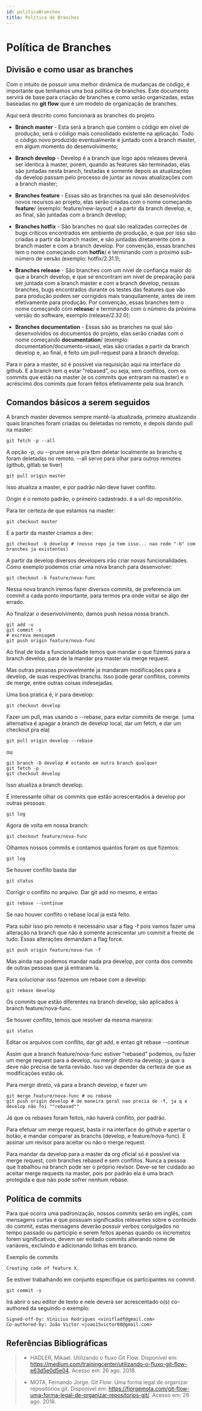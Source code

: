 ```yaml
---
id: politicaBranches
title: Política de Branches
---
```


# Política de Branches

## Divisão e como usar as branches
Com o intuito de possuir uma melhor dinâmica de mudanças de código, é importante que tenhamos uma boa política de branches. Este documento servirá de base para criação de branches e como serão organizadas, estas baseadas no **git flow** que é um modelo de organização de branches.

Aqui será descrito como funcionará as branches do projeto.

* **Branch master** - Esta será a branch que contém o código em nível de produção, será o código mais consolidado existente na aplicação. Todo o código novo produzido eventualmente é juntado com a branch master, em algum momento do desenvolvimento;

* **Branch develop** - Develop é a branch que logo após releases deverá ser identica à master, porém, quando as features são terminadas, elas são juntadas nesta branch, testadas e somente depois as atualizações da develop passam pelo processo de juntar as novas atualizações com a branch master;

* **Branches feature** - Essas são as branches na qual são desenvolvidos novos recursos ao projeto, elas serão criadas com o nome começando **feature**/ (exemplo: feature/new-layout) e a partir da branch develop, e, ao final, são juntadas com a branch develop;

* **Branches hotfix** - São branches no qual são realizadas correções de bugs críticos encontrados em ambiente de produção, e que por isso são criadas a partir da branch master, e são juntadas diretamente com a branch master e com a branch develop. Por convenção, essas branches tem o nome começando com **hotfix**/ e terminando com o próximo sub-número de versão (exemplo: hotfix/2.31.1);

* **Branches release** -  São branches com um nível de confiança maior do que a branch develop, e que se encontram em nível de preparação para ser juntada com a branch master e com a branch develop, nessas branches, bugs encontrados durante os testes das features que vão para produção podem ser corrigidos mais tranquilamente, antes de irem efetivamente para produção. Por convenção, essas branches tem o nome começando com **release**/ e terminando com o número da próxima versão do software, exemplo (release/2.32.0);

* **Branches documentation** - Essas são as branches na qual são desenvolvidos os documentos do projeto, elas serão criadas com o nome começando **documentation**/ (exemplo: documentation/documento-visao), elas são criadas a partir da branch develop e, ao final, é feito um pull-request para a branch develop.

Para ir para a master, só é possível via requisição aqui na interface do github. E a branch tem q estar "rebased", ou seja, sem conflitos, com os commits que estão na master (e os commits que entraram na master) e o acréscimo dos commits que foram feitos efetivamente pela sua branch.

## Comandos básicos a serem seguidos

A branch master devemos sempre mantê-la atualizada, primeiro atualizando quais branches foram criadas ou deletadas no remoto, e depois dando pull na master:

    git fetch -p --all

A opção -p, ou --prune serve pra tbm deletar localmente as branchs q foram deletadas no remoto. --all serve para olhar para outros remotes (github, gitlab se tiver)

    git pull origin master

Isso atualiza a master, e por padrão não deve haver conflito.

Origin é o remoto padrão, o primeiro cadastrado. é a url do repositório.

Para ter certeza de que estamos na master:

    git checkout master

E a partir da master criamos a dev:

    git checkout -b develop # (nosso repo ja tem isso... nao rode "-b" com branches ja existentes)

A partir da develop diversos developers irão criar novas funcionalidades. Como exemplo podemos criar uma nova branch para desenvolver:

    git checkout -b feature/nova-func

Nessa nova branch iremos fazer diversos commits, de preferencia um commit a cada ponto importante, para termos pra onde voltar se algo der errado.

Ao finalizar o desenvolvimento, damos push nessa nossa branch.

    git add -u
    git commit -s
    # escreva mensagem
    git push origin feature/nova-func

Ao final de toda a funcionalidade temos que mandar o que fizemos para a branch develop, para de la mandar pra master via merge request.

Mas outras pessoas provavelmente ja mandaram modificações para a develop, de suas respectivas branchs. Isso pode gerar conflitos, commits de merge, entre outras coisas indesejadas.

Uma boa pratica é, ir para develop:

    git checkout develop

Fazer um pull, mas usando o --rebase, para evitar commits de merge. (uma alternativa é apagar a branch de develop local, dar um fetch, e dar um checkout pra ela)

    git pull origin develop --rebase

ou

    git branch -D develop # estando em outra branch qualquer
    git fetch -p
    git checkout develop

Isso atualiza a branch develop.

É interessante olhar os commits que estão acrescentados à develop por outras pessoas:

    git log

Agora de volta em nossa branch:

    git checkout feature/nova-func

Olhamos nossos commits e contamos quantos foram os que fizemos:

    git log

Se houver conflito basta dar

    git status

Corrigir o conflito no arquivo. Dar git add no mesmo, e entao

    git rebase --continue

Se nao houver conflito o rebase local ja está feito.

Para subir isso pro remoto é necessário usar a flag -f pois vamos fazer uma alteração na branch que não é somente acrescentar um commit a frente de tudo. Essas alterações demandam a flag force.

    git push origin feature/nova-fun -f

Mas ainda nao podemos mandar nada pra develop, por conta dos commits de outras pessoas que já entraram la.

Para solucionar isso fazemos um rebase com a develop:

    git rebase develop

Os commits que estão diferentes na branch develop, são aplicados à branch feature/nova-func.

Se houver conflito, temos que resolver da mesma maneira:

    git status

Editar os arquivos com conflito, dar git add, e entao git rebase --continue

Assim que a branch feature/nova-func estiver "rebased" podemos, ou fazer um merge request para a develop, ou mergir direto na develop, ja que a deve não precisa de tanta revisão. Isso vai depender da certeza de que as modificações estão ok.

Para mergir direto, vá para a branch develop, e fazer um

    git merge feature/nova-func # ou rebase
    git push origin develop # de maneira geral nao precia de -f, ja q a develop não foi ""rebased""

Já que os rebases foram feitos, não haverá conflito, por padrão.


Para efetuar um merge request, basta ir na interface do github e apertar o botão, e mandar comparar as branchs (develop, e feature/nova-func). E assinar um revisor para aceitar ou não o merge request.

Para mandar da develop para a master da org oficial só é possível via merge request, com branches rebased e sem conflitos. Nunca a pessoa que trabalhou na branch pode ser o próprio revisor. Deve-se ter cuidado ao aceitar merge requests na master, pois por padrão ela é uma brach protegida e que não pode sofrer nenhum rebase.

## Política de commits

Para que ocorra uma padronização, nossos commits serão em inglês, com mensagens curtas e que possuam significados relevantes sobre o conteúdo do commit, estas mensagens deverão possuir verbos conjulgados no tempo passado ou participio e serem feitos apenas quando os incremetos forem significativos, devem ser evitado commits alterando nome de variáveis, excluindo e adicionando linhas em branco.

Exemplo de commits

    Creating code of feature X.

Se estiver trabalhando em conjunto especifique os participantes no commit.

    git commit -s

Irá abrir o seu editor de texto e nele deverá ser acrescentado o(s) co-authored da seguindo o exemplo:

    Signed-off-by: Vinicius Rodrigues <vinifladf@gmail.com>
    Co-authored-by: João Victor <joao15victor08@gmail.com>

## Referências Bibliográficas

> * HADLER, Mikael. Utilizando o fluxo Git Flow. Disponível em: <https://medium.com/trainingcenter/utilizando-o-fluxo-git-flow-e63d5e0d5e04>. Acesso em: 26 ago. 2018.

> * MOTA, Fernando Jorge. Git Flow: Uma forma legal de organizar repositórios git. Disponível em: <https://fjorgemota.com/git-flow-uma-forma-legal-de-organizar-repositorios-git/>. Acesso em: 26 ago. 2018.
